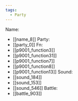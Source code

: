```yaml
---
tags:
  - Party
---
```

Name:
- [[name_8]]
Party:
- [[party_0]]
Fn:
- [[p9001_function3]]
- [[p9001_function31]]
- [[p9001_function7]]
- [[p9001_function8]]
- [[p9001_function13]]
Sound:
- [[sound_184]]
- [[sound_153]]
- [[sound_546]]
Battle:
- [[battle_903]]
